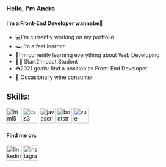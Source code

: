 ### Hello, I'm Andra
#### I'm a Front-End Developer wannabe🚀

- 💻I'm currently working on my portfolio
- 🏎️I'm a fast learner
- 🎯I'm currently learning everything about Web 
Developing
- 👩‍🎓 Start2Impact Student
- ☘️2021 goals: find a position as Front-End Developer
- 🍷 Occasionally wine consumer

## Skills:
[<img src='https://cdn.jsdelivr.net/npm/simple-icons@3.0.1/icons/html5.svg' alt='html5' height='40'>](https://img.icons8.com/color/22/000000/html-5.png")  [<img src='https://cdn.jsdelivr.net/npm/simple-icons@3.0.1/icons/css3.svg' alt='css3' height='40'>](https://img.icons8.com/color/22/000000/css3.png)  [<img src='https://cdn.jsdelivr.net/npm/simple-icons@3.0.1/icons/javascript.svg' alt='javascript' height='40'>](https://img.icons8.com/color/22/000000/css3.png)  [<img src='https://cdn.jsdelivr.net/npm/simple-icons@3.0.1/icons/bootstrap.svg' alt='bootstrap' height='40'>](https://img.icons8.com/color/22/000000/css3.png)  [<img src='https://cdn.jsdelivr.net/npm/simple-icons@3.0.1/icons/vue-dot-js.svg' alt='vue-dot-js' height='40'>](https://img.icons8.com/color/96/000000/vue-js.png)  

#### Find me on: 

[<img src='https://cdn.jsdelivr.net/npm/simple-icons@3.0.1/icons/linkedin.svg' alt='linkedin' height='40'>](https://www.linkedin.com/in/https://www.linkedin.com/in/andra-bejenar-882641178//)  [<img src='https://cdn.jsdelivr.net/npm/simple-icons@3.0.1/icons/instagram.svg' alt='instagram' height='40'>](https://www.instagram.com/b.andra/)  

